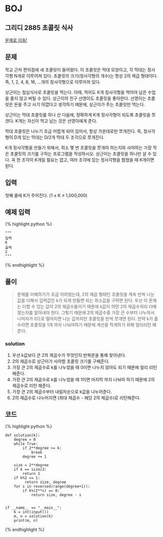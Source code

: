 # BOJ

## 그리디 2885 초콜릿 식사
[문제로 이동!](https://www.acmicpc.net/problem/2885)

## 문제

학교 근처 편의점에 새 초콜릿이 들어왔다. 이 초콜릿은 막대 모양이고, 각 막대는 정사각형 N개로 이루어져 있다. 초콜릿의 크기(정사각형의 개수)는 항상 2의 제곱 형태이다. 즉, 1, 2, 4, 8, 16, ...개의 정사각형으로 이루어져 있다.

상근이는 점심식사로 초콜릿을 먹는다. 이때, 적어도 K개 정사각형을 먹어야 남은 수업을 졸지 않고 버틸 수 있다. 상근이의 친구 선영이도 초콜릿을 좋아한다. 선영이는 초콜릿은 돈을 주고 사기 아깝다고 생각하기 때문에, 상근이가 주는 초콜릿만 먹는다.

상근이는 막대 초콜릿를 하나 산 다음에, 정확하게 K개 정사각형이 되도록 초콜릿을 쪼갠다. K개는 자신이 먹고 남는 것은 선영이에게 준다.

막대 초콜릿은 나누기 조금 어렵게 되어 있어서, 항상 가운데로만 쪼개진다. 즉, 정사각형이 D개 있는 막대는 D/2개 막대 두 조각으로 쪼개진다.

K개 정사각형을 만들기 위해서, 최소 몇 번 초콜릿을 쪼개야 하는지와 사야하는 가장 작은 초콜릿의 크기를 구하는 프로그램을 작성하시오. 상근이는 초콜릿을 하나만 살 수 있다. 꼭 한 조각이 K개일 필요는 없고, 여러 조각에 있는 정사각형을 합쳤을 때 K개이면 된다.

## 입력

첫째 줄에 K가 주어진다. (1 ≤ K ≤ 1,000,000)

## 예제 입력
{% highlight python %}

    """
    입력
    6
    출력
    2
    """
{% endhighlight %}

## 풀이
> 문제를 이해하기가 조금 어려웠는데, 2의 제곱 형태인 초콜릿을 계속 반씩 나눈 값을 더해서 입력값인 k가 되게 만들면 되는 최소값을 구하면 된다. 우선 이 문제는 더할 수 있는 
> 값이 2의 제곱수들이기 때문에 k값이 어떤 2의 제곱수끼리 더해졌는지를 알아내야 한다. 그렇기 때문에 2의 제곱수중 가장 큰 수부터 나누어서 나머지가 0으로 떨어지면 
> 나눈 값까지만 초콜릿을 반씩 쪼개면 된다. 만약 k가 홀수라면 초콜릿을 1개 까지 나눠야하기 때문에 계산을 적게하기 위해 얼리리턴 해준다.

### solution
1. 우선 k값보다 큰 2의 제곱수가 무엇인지 반복문을 통해 찾아낸다.
2. 2의 제곱수로 상근이가 사야할 초콜릿 크기를 구해준다.
3. 가장 큰 2의 제곱수로 k를 나누었을 때 0이면 나누지 않아도 되기 때문에 얼리 리턴 해준다.
4. 가장 큰 2의 제곱수로 k를 나누었을 때 1이면 마지막 까지 나눠야 하기 때문에 2의 제곱수로 리턴 해준다.
5. 가장 큰 2의 제곱수부터 내림차순으로 k값을 나누어준다.
6. 2의 제곱수로 나누어지면 (최대 제곱수 - 해당 2의 제곱수)로 리턴해준다.

## 코드

{% highlight python %}

    def solution(k):
        degree = 0
        while True:
            if 2**degree >= k:
                break
            degree += 1
    
        size = 2**degree
        if k == size/2:
            return 1
        if k%2 == 1:
             return size, degree
        for s in reversed(range(degree+1)):
            if k%(2**s) == 0:
                return size, degree - s
    
    
    if __name__ == "__main__":
        k = int(input())
        m, n = solution(k)
        print(m, n)
{% endhighlight %}